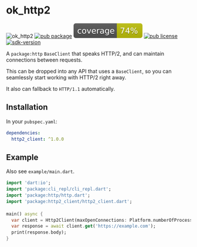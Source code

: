 # ok_http2

![ok_http2](https://github.com/amondnet/ok/workflows/ok_http2/badge.svg)
[![pub package](https://badgen.net/pub/v/ok_http2)](https://pub.dartlang.org/packages/ok_http2)
![coverage](./coverage_badge.svg)
[![pub license](https://badgen.net/pub/license/ok_http2)](https://pub.dartlang.org/packages/ok_http2)
[![sdk-version](https://badgen.net/pub/sdk-version/ok_http2)](https://pub.dartlang.org/packages/ok_http2)

A `package:http` `BaseClient` that speaks HTTP/2, and can maintain connections between requests.

This can be dropped into any API that uses a
`BaseClient`, so you can seamlessly start working with
HTTP/2 right away.

It also can fallback to `HTTP/1.1` automatically.

## Installation

In your `pubspec.yaml`:

```yaml
dependencies:
  http2_client: ^1.0.0
```

## Example

Also see `example/main.dart`.

```dart
import 'dart:io';
import 'package:cli_repl/cli_repl.dart';
import 'package:http/http.dart';
import 'package:http2_client/http2_client.dart';

main() async {
  var client = Http2Client(maxOpenConnections: Platform.numberOfProcessors);
  var response = await client.get('https://example.com');
  print(response.body);
}
```
